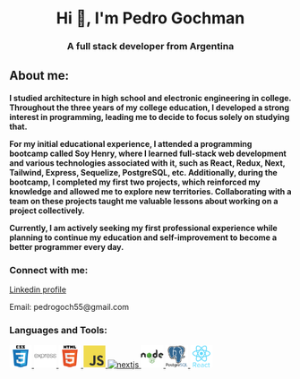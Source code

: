 <h1 align="center">Hi 👋, I'm Pedro Gochman</h1>
<h3 align="center">A full stack developer from Argentina</h3>

<h2>About me:</h2>
<h4>I studied architecture in high school and electronic engineering in college. Throughout the three years of my college education, I developed a strong interest in programming, leading me to decide to focus solely on studying that.

For my initial educational experience, I attended a programming bootcamp called Soy Henry, where I learned full-stack web development and various technologies associated with it, such as React, Redux, Next, Tailwind, Express, Sequelize, PostgreSQL, etc. Additionally, during the bootcamp, I completed my first two projects, which reinforced my knowledge and allowed me to explore new territories. Collaborating with a team on these projects taught me valuable lessons about working on a project collectively.

Currently, I am actively seeking my first professional experience while planning to continue my education and self-improvement to become a better programmer every day.</h4>

<h3 align="left">Connect with me:</h3>
<p align="left">
<a href="https://linkedin.com/in/pedro-gochman" target="blank">Linkedin profile</a>
</p>
<p>Email: pedrogoch55@gmail.com</p>

<h3 align="left">Languages and Tools:</h3>
<p align="left"> <a href="https://www.w3schools.com/css/" target="_blank" rel="noreferrer"> <img src="https://raw.githubusercontent.com/devicons/devicon/master/icons/css3/css3-original-wordmark.svg" alt="css3" width="40" height="40"/> </a> <a href="https://expressjs.com" target="_blank" rel="noreferrer"> <img src="https://raw.githubusercontent.com/devicons/devicon/master/icons/express/express-original-wordmark.svg" alt="express" width="40" height="40"/> </a> <a href="https://www.w3.org/html/" target="_blank" rel="noreferrer"> <img src="https://raw.githubusercontent.com/devicons/devicon/master/icons/html5/html5-original-wordmark.svg" alt="html5" width="40" height="40"/> </a> <a href="https://developer.mozilla.org/en-US/docs/Web/JavaScript" target="_blank" rel="noreferrer"> <img src="https://raw.githubusercontent.com/devicons/devicon/master/icons/javascript/javascript-original.svg" alt="javascript" width="40" height="40"/> </a> <a href="https://nextjs.org/" target="_blank" rel="noreferrer"> <img src="https://cdn.worldvectorlogo.com/logos/nextjs-2.svg" alt="nextjs" width="40" height="40"/> </a> <a href="https://nodejs.org" target="_blank" rel="noreferrer"> <img src="https://raw.githubusercontent.com/devicons/devicon/master/icons/nodejs/nodejs-original-wordmark.svg" alt="nodejs" width="40" height="40"/> </a> <a href="https://www.postgresql.org" target="_blank" rel="noreferrer"> <img src="https://raw.githubusercontent.com/devicons/devicon/master/icons/postgresql/postgresql-original-wordmark.svg" alt="postgresql" width="40" height="40"/> </a> <a href="https://reactjs.org/" target="_blank" rel="noreferrer"> <img src="https://raw.githubusercontent.com/devicons/devicon/master/icons/react/react-original-wordmark.svg" alt="react" width="40" height="40"/> </a> </p>
